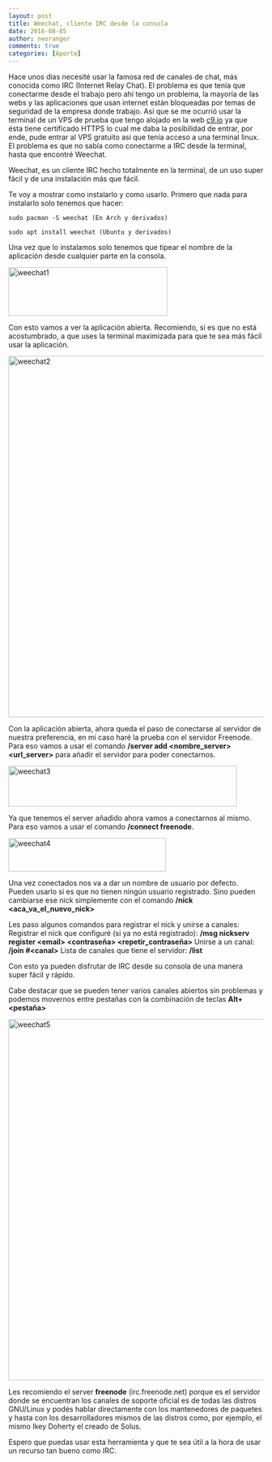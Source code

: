 ```yaml
---
layout: post
title: Weechat, cliente IRC desde la consola
date: 2016-08-05
author: neoranger
comments: true
categories: [Aporte]
---
```

Hace unos dias necesité usar la famosa red de canales de chat, más conocida como IRC (Internet Relay Chat). El problema es que tenía que conectarme desde el trabajo pero ahí tengo un problema, la mayoría de las webs y las aplicaciones que usan internet están bloqueadas por temas de seguridad de la empresa donde trabajo. Asi que se me ocurrió usar la terminal de un VPS de prueba que tengo alojado en la web <a href="http://c9.io">c9.io</a> ya que ésta tiene certificado HTTPS lo cual me daba la posibilidad de entrar, por ende, pude entrar al VPS gratuito asi que tenía acceso a una terminal linux. El problema es que no sabía como conectarme a IRC desde la terminal, hasta que encontré Weechat.

Weechat, es un cliente IRC hecho totalmente en la terminal, de un uso super fácil y de una instalación más que fácil.

Te voy a mostrar como instalarlo y como usarlo. Primero que nada para instalarlo solo tenemos que hacer:

<p style="text-align:left;"><code>sudo pacman -S weechat (En Arch y derivados)</code></p>

<p style="text-align:left;"><code>sudo apt install weechat (Ubuntu y derivados)</code></p>

Una vez que lo instalamos solo tenemos que tipear el nombre de la aplicación desde cualquier parte en la consola.

<img class=" size-full wp-image-2956 aligncenter" src="https://blogneositelinux.files.wordpress.com/2016/10/weechat1.png" alt="weechat1" width="314" height="96" />

Con esto vamos a ver la aplicación abierta. Recomiendo, si es que no está acostumbrado, a que uses la terminal maximizada para que te sea más fácil usar la aplicación.

<img class=" size-full wp-image-2961 aligncenter" src="https://blogneositelinux.files.wordpress.com/2016/10/weechat2.png" alt="weechat2" width="1366" height="712" />

Con la aplicación abierta, ahora queda el paso de conectarse al servidor de nuestra preferencia, en mi caso haré la prueba con el servidor Freenode. Para eso vamos a usar el comando <strong>/server add &lt;nombre_server&gt; &lt;url_server&gt;</strong> para añadir el servidor para poder conectarnos.

<img class=" size-full wp-image-2964 aligncenter" src="https://blogneositelinux.files.wordpress.com/2016/10/weechat3.png" alt="weechat3" width="451" height="80" />

Ya que tenemos el server añadido ahora vamos a conectarnos al mismo. Para eso vamos a usar el comando <strong>/connect freenode</strong>.

<img class=" size-full wp-image-2967 aligncenter" src="https://blogneositelinux.files.wordpress.com/2016/10/weechat4.png" alt="weechat4" width="311" height="66" />

Una vez conectados nos va a dar un nombre de usuario por defecto. Pueden usarlo si es que no tienen ningún usuario registrado. Sino pueden cambiarse ese nick simplemente con el comando <strong>/nick &lt;aca_va_el_nuevo_nick&gt;</strong>

Les paso algunos comandos para registrar el nick y unirse a canales:
Registrar el nick que configuré (si ya no está registrado): <strong>/msg nickserv register &lt;email&gt; &lt;contraseña&gt; &lt;repetir_contraseña&gt;
</strong>Unirse a un canal: <strong>/join #&lt;canal&gt;</strong>
Lista de canales que tiene el servidor: <strong>/list
</strong>

Con esto ya pueden disfrutar de IRC desde su consola de una manera super fácil y rápido.

Cabe destacar que se pueden tener varios canales abiertos sin problemas y podemos movernos entre pestañas con la combinación de teclas <strong>Alt+&lt;pestaña&gt;</strong>

<img class=" size-full wp-image-2972 aligncenter" src="https://blogneositelinux.files.wordpress.com/2016/10/weechat5.png" alt="weechat5" width="1366" height="712" />

Les recomiendo el server <strong>freenode</strong> (irc.freenode.net) porque es el servidor donde se encuentran los canales de soporte oficial es de todas las distros GNU/Linux y podés hablar directamente con los mantenedores de paquetes y hasta con los desarrolladores mismos de las distros como, por ejemplo, el mismo Ikey Doherty el creado de Solus.

Espero que puedas usar esta herramienta y que te sea útil a la hora de usar un recurso tan bueno como IRC.
